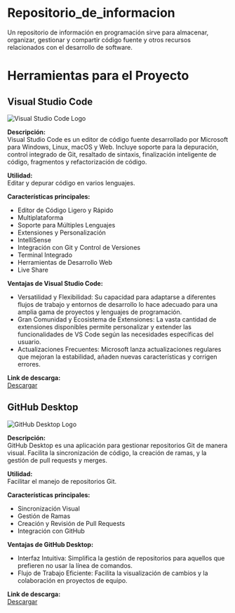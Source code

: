 # Repositorio_de_informacion
Un repositorio de información en programación sirve para almacenar, organizar, gestionar y compartir código fuente y otros recursos relacionados con el desarrollo de software.

# Herramientas para el Proyecto

## Visual Studio Code
![Visual Studio Code Logo](https://code.visualstudio.com/assets/images/code-stable.png)

**Descripción:**  
Visual Studio Code es un editor de código fuente desarrollado por Microsoft para Windows, Linux, macOS y Web. Incluye soporte para la depuración, control integrado de Git, resaltado de sintaxis, finalización inteligente de código, fragmentos y refactorización de código.

**Utilidad:**  
Editar y depurar código en varios lenguajes.

**Características principales:**  
- Editor de Código Ligero y Rápido  
- Multiplataforma  
- Soporte para Múltiples Lenguajes  
- Extensiones y Personalización  
- IntelliSense  
- Integración con Git y Control de Versiones  
- Terminal Integrado  
- Herramientas de Desarrollo Web  
- Live Share

**Ventajas de Visual Studio Code:**  
- Versatilidad y Flexibilidad: Su capacidad para adaptarse a diferentes flujos de trabajo y entornos de desarrollo lo hace adecuado para una amplia gama de proyectos y lenguajes de programación.  
- Gran Comunidad y Ecosistema de Extensiones: La vasta cantidad de extensiones disponibles permite personalizar y extender las funcionalidades de VS Code según las necesidades específicas del usuario.  
- Actualizaciones Frecuentes: Microsoft lanza actualizaciones regulares que mejoran la estabilidad, añaden nuevas características y corrigen errores.

**Link de descarga:**  
[Descargar](https://code.visualstudio.com/)


## GitHub Desktop
![GitHub Desktop Logo](https://upload.wikimedia.org/wikipedia/commons/thumb/c/c2/GitHub_Invertocat_Logo.svg/1200px-GitHub_Invertocat_Logo.svg.png)

**Descripción:**  
GitHub Desktop es una aplicación para gestionar repositorios Git de manera visual. Facilita la sincronización de código, la creación de ramas, y la gestión de pull requests y merges.

**Utilidad:**  
Facilitar el manejo de repositorios Git.

**Características principales:**  
- Sincronización Visual  
- Gestión de Ramas  
- Creación y Revisión de Pull Requests  
- Integración con GitHub

**Ventajas de GitHub Desktop:**  
- Interfaz Intuitiva: Simplifica la gestión de repositorios para aquellos que prefieren no usar la línea de comandos.  
- Flujo de Trabajo Eficiente: Facilita la visualización de cambios y la colaboración en proyectos de equipo.

**Link de descarga:**  
[Descargar](https://desktop.github.com/)
